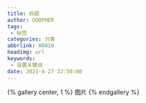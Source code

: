```yaml
---
title: 标题
author: GOOPHER
tags: 
 - 标签
categories: 分类
abbrlink: 00010
headimg: url
keywords:
 - 设置关键词
date: 2021-4-27 22:50:00
---
```

{% gallery center, 1 %}
图片
{% endgallery %}
